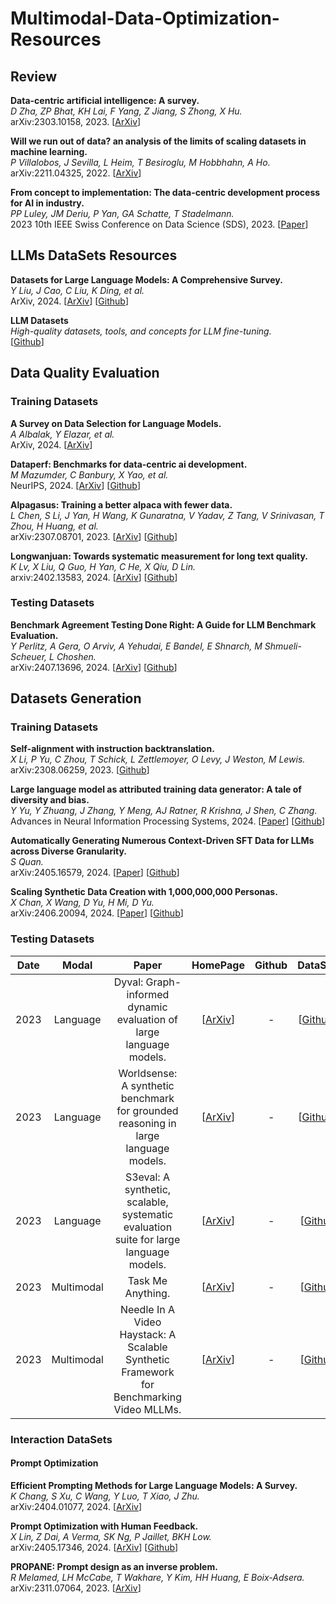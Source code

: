 # Multimodal-Data-Optimization-Resources

## Review

**Data-centric artificial intelligence: A survey.**<br>
*D Zha, ZP Bhat, KH Lai, F Yang, Z Jiang, S Zhong, X Hu.*<br>
arXiv:2303.10158, 2023.
[[ArXiv](https://arxiv.org/pdf/2303.10158)]

**Will we run out of data? an analysis of the limits of scaling datasets in machine learning.**<br>
*P Villalobos, J Sevilla, L Heim, T Besiroglu, M Hobbhahn, A Ho.*<br>
arXiv:2211.04325, 2022.
[[ArXiv](https://arxiv.org/pdf/2211.04325)]

**From concept to implementation: The data-centric development process for AI in industry.**<br>
*PP Luley, JM Deriu, P Yan, GA Schatte, T Stadelmann.*<br>
2023 10th IEEE Swiss Conference on Data Science (SDS), 2023.
[[Paper](https://digitalcollection.zhaw.ch/bitstream/11475/28148/1/2023_Luley-etal_Data-centric-development-process-for-AI-in-industry_v2.pdf)]

## LLMs DataSets Resources

**Datasets for Large Language Models: A Comprehensive Survey.**<br>
*Y Liu, J Cao, C Liu, K Ding, et al.*<br>
ArXiv, 2024.
[[ArXiv](https://arxiv.org/pdf/2402.18041)]
[[Github](https://github.com/yfzhang114/Awesome-Multimodal-Large-Language-Models)]

**LLM Datasets**<br>
*High-quality datasets, tools, and concepts for LLM fine-tuning.*<br>
[[Github](https://github.com/mlabonne/llm-datasets)]

## Data Quality Evaluation

### Training Datasets

**A Survey on Data Selection for Language Models.**<br>
*A Albalak, Y Elazar, et al.*<br>
ArXiv, 2024.
[[ArXiv](http://arxiv.org/pdf/2402.16827)]

**Dataperf: Benchmarks for data-centric ai development.**<br>
*M Mazumder, C Banbury, X Yao, et al.*<br>
NeurIPS, 2024.
[[ArXiv](https://proceedings.neurips.cc/paper_files/paper/2023/file/112db88215e25b3ae2750e9eefcded94-Paper-Datasets_and_Benchmarks.pdf)]
[[Github](https://github.com/mlcommons/dataperf)]

**Alpagasus: Training a better alpaca with fewer data.**<br>
*L Chen, S Li, J Yan, H Wang, K Gunaratna, V Yadav, Z Tang, V Srinivasan, T Zhou, H Huang, et al.*<br>
arXiv:2307.08701, 2023.
[[ArXiv](https://arxiv.org/pdf/2307.08701)]
[[Github](https://lichang-chen.github.io/AlpaGasus/)]

**Longwanjuan: Towards systematic measurement for long text quality.**<br>
*K Lv, X Liu, Q Guo, H Yan, C He, X Qiu, D Lin.*<br>
arxiv:2402.13583, 2024.
[[ArXiv](https://arxiv.org/pdf/2402.13583)]
[[Github](https://github.com/OpenLMLab/LongWanjuan)]

### Testing Datasets

**Benchmark Agreement Testing Done Right: A Guide for LLM Benchmark Evaluation.**<br>
*Y Perlitz, A Gera, O Arviv, A Yehudai, E Bandel, E Shnarch, M Shmueli-Scheuer, L Choshen.*<br>
arXiv:2407.13696, 2024.
[[ArXiv](https://arxiv.org/pdf/2407.13696)]
[[Github](https://github.com/IBM/benchbench)]

## Datasets Generation

### Training Datasets

**Self-alignment with instruction backtranslation.**<br>
*X Li, P Yu, C Zhou, T Schick, L Zettlemoyer, O Levy, J Weston, M Lewis.*<br>
 arXiv:2308.06259, 2023.
[[Github](https://arxiv.org/pdf/2308.06259)]

**Large language model as attributed training data generator: A tale of diversity and bias.**<br>
*Y Yu, Y Zhuang, J Zhang, Y Meng, AJ Ratner, R Krishna, J Shen, C Zhang.*<br>
Advances in Neural Information Processing Systems, 2024.
[[Paper](https://proceedings.neurips.cc/paper_files/paper/2023/file/ae9500c4f5607caf2eff033c67daa9d7-Paper-Datasets_and_Benchmarks.pdf)]
[[Github](https://github.com/yueyu1030/AttrPrompt)]

**Automatically Generating Numerous Context-Driven SFT Data for LLMs across Diverse Granularity.**<br>
*S Quan.*<br>
arXiv:2405.16579, 2024.
[[Paper](https://arxiv.org/pdf/2405.16579)]
[[Github](https://github.com/quanshr/AugCon)]

**Scaling Synthetic Data Creation with 1,000,000,000 Personas.**<br>
*X Chan, X Wang, D Yu, H Mi, D Yu.*<br>
arXiv:2406.20094, 2024.
[[Paper](https://arxiv.org/pdf/2406.20094?trk=public_post_comment-text)]
[[Github](https://github.com/tencent-ailab/persona-hub)]

### Testing Datasets

|Date|Modal|Paper|HomePage|Github|DataSets|
|:---:|:---:|:---:|:---:|:---:|:---:|  
|2023| Language |Dyval: Graph-informed dynamic evaluation of large language models.| [[ArXiv](https://arxiv.org/pdf/2309.17167)] |-|[[Github](https://github.com/microsoft/promptbench)]]|-|
|2023| Language |Worldsense: A synthetic benchmark for grounded reasoning in large language models.| [[ArXiv](https://arxiv.org/pdf/2311.15930)] |-|[[Github](https://github.com/facebookresearch/worldsense)]]|-|
|2023| Language |S3eval: A synthetic, scalable, systematic evaluation suite for large language models.| [[ArXiv](https://arxiv.org/pdf/2310.15147)] |-|[[Github](https://github.com/lfy79001/S3Eval)]|-|
|2023| Multimodal |Task Me Anything.| [[ArXiv](https://arxiv.org/pdf/2406.11775)] |-|[[Github](https://www.task-me-anything.org/)]|-|
|2023| Multimodal |Needle In A Video Haystack: A Scalable Synthetic Framework for Benchmarking Video MLLMs.| [[ArXiv](https://arxiv.org/pdf/2406.09367)] |-|[[Github](https://github.com/joez17/VideoNIAH)]|-|

### Interaction DataSets

#### Prompt Optimization

**Efficient Prompting Methods for Large Language Models: A Survey.**<br>
*K Chang, S Xu, C Wang, Y Luo, T Xiao, J Zhu.*<br>
arXiv:2404.01077, 2024.
[[ArXiv](https://arxiv.org/pdf/2404.01077)]

**Prompt Optimization with Human Feedback.**<br>
*X Lin, Z Dai, A Verma, SK Ng, P Jaillet, BKH Low.*<br>
arXiv:2405.17346, 2024.
[[ArXiv](https://arxiv.org/pdf/2405.17346)]
[[Github](https://arxiv.org/pdf/2405.17346)]

**PROPANE: Prompt design as an inverse problem.**<br>
*R Melamed, LH McCabe, T Wakhare, Y Kim, HH Huang, E Boix-Adsera.*<br>
arXiv:2311.07064, 2023.
[[ArXiv](https://arxiv.org/pdf/2311.07064)]

